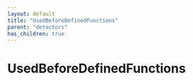 ```yaml
---
layout: default
title: "UsedBeforeDefinedFunctions"
parent: "detectors"
has_children: true
---
```

# UsedBeforeDefinedFunctions
